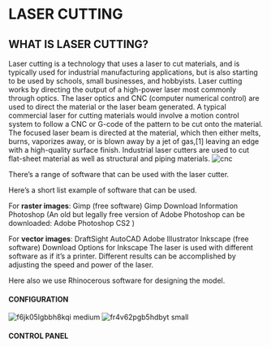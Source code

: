 # LASER CUTTING
 ## WHAT IS LASER CUTTING?
 Laser cutting is a technology that uses a laser to cut materials, and is typically used for industrial manufacturing 
 applications, but is also starting to be used by schools, small businesses, and hobbyists. Laser cutting works by 
 directing the output of a high-power laser most commonly through optics. The laser optics and CNC (computer numerical control)
 are used to direct the material or the laser beam generated. A typical commercial laser for cutting materials would involve a 
 motion control system to follow a CNC or G-code of the pattern to be cut onto the material. The focused laser beam is directed 
 at the material, which then either melts, burns, vaporizes away, or is blown away by a jet of gas,[1] leaving an edge with a 
 high-quality surface finish. Industrial laser cutters are used to cut flat-sheet material as well as structural and piping materials.
 ![cnc](https://user-images.githubusercontent.com/31272035/30179603-f9be4cc4-941d-11e7-9cae-6d3aeba7ccf3.jpg)
 
 There’s a range of software that can be used with the laser cutter.

Here’s a short list example of software that can be used.

For **raster images**:
Gimp (free software) Gimp Download Information Photoshop (An old but legally free version of Adobe Photoshop can be
downloaded: Adobe Photoshop CS2 )

For **vector images**:
DraftSight AutoCAD Adobe Illustrator Inkscape (free software) Download Options for Inkscape The laser is used with different 
software as if it’s a printer. Different results can be accomplished by adjusting the speed and power of the laser.

Here also we use Rhinocerous software for designing the model.
 
 #### CONFIGURATION
 ![f6jk05lgbbh8kqi medium](https://user-images.githubusercontent.com/31272035/30180358-ae6cdeea-9420-11e7-88b2-4010ef24fcf6.jpg)
 ![fr4v62pgb5hdbyt small](https://user-images.githubusercontent.com/31272035/30180372-b8638aac-9420-11e7-98e6-ab4293d398c9.jpg)
 
 #### CONTROL PANEL

 
